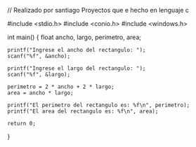 // Realizado por santiago
Proyectos que e hecho en lenguaje c 

#include <stdio.h>
#include <conio.h>
#include <windows.h>

int main() {
    float ancho, largo, perimetro, area;

    printf("Ingrese el ancho del rectangulo: ");
    scanf("%f", &ancho);

    printf("Ingrese el largo del rectangulo: ");
    scanf("%f", &largo);

    perimetro = 2 * ancho + 2 * largo;
    area = ancho * largo;

    printf("El perimetro del rectangulo es: %f\n", perimetro);
    printf("El area del rectangulo es: %f\n", area);

    return 0;
}
